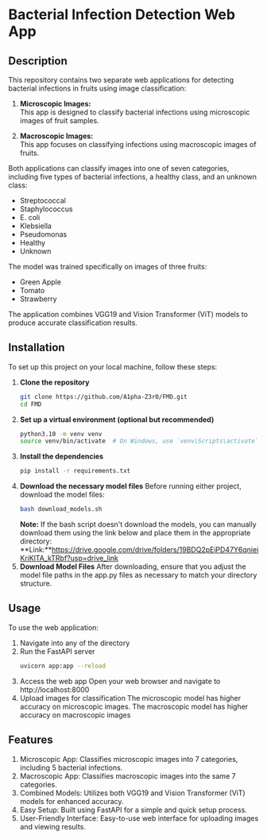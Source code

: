 # **Bacterial Infection Detection Web App**

## **Description**  
This repository contains two separate web applications for detecting bacterial infections in fruits using image classification:

1. **Microscopic Images:**  
   This app is designed to classify bacterial infections using microscopic images of fruit samples.

2. **Macroscopic Images:**  
   This app focuses on classifying infections using macroscopic images of fruits.

Both applications can classify images into one of seven categories, including five types of bacterial infections, a healthy class, and an unknown class:
- Streptococcal
- Staphylococcus
- E. coli
- Klebsiella
- Pseudomonas
- Healthy
- Unknown

The model was trained specifically on images of three fruits:
- Green Apple
- Tomato
- Strawberry

The application combines VGG19 and Vision Transformer (ViT) models to produce accurate classification results.

## **Installation**  
To set up this project on your local machine, follow these steps:

1. **Clone the repository**  
   ```bash
   git clone https://github.com/A1pha-Z3r0/FMD.git
   cd FMD
   ```
2. **Set up a virtual environment (optional but recommended)**
   ```bash
   python3.10 -m venv venv
   source venv/bin/activate  # On Windows, use `venv\Scripts\activate`
   ```
4. **Install the dependencies**
   ```bash
   pip install -r requirements.txt
   ```
6. **Download the necessary model files**
   Before running either project, download the model files:
   ```bash
   bash download_models.sh
   ```
   **Note:** If the bash script doesn't download the models, you can manually download them using the link below and place them in the appropriate directory:
   **Link:**https://drive.google.com/drive/folders/19BDQ2pEjPD47Y6qnieiKriKlTA_kTRbf?usp=drive_link
8. **Download Model Files**
   After downloading, ensure that you adjust the model file paths in the app.py files as necessary to match your directory structure.

## **Usage**
To use the web application:
1. Navigate into any of the directory
2. Run the FastAPI server
   ```bash
   uvicorn app:app --reload
   ```
4. Access the web app
   Open your web browser and navigate to http://localhost:8000
6. Upload images for classification
   The microscopic model has higher accuracy on microscopic images.
   The macroscopic model has higher accuracy on macroscopic images
   
## **Features**
1. Microscopic App: Classifies microscopic images into 7 categories, including 5 bacterial infections.
2. Macroscopic App: Classifies macroscopic images into the same 7 categories.
3. Combined Models: Utilizes both VGG19 and Vision Transformer (ViT) models for enhanced accuracy.
4. Easy Setup: Built using FastAPI for a simple and quick setup process.
5. User-Friendly Interface: Easy-to-use web interface for uploading images and viewing results.
